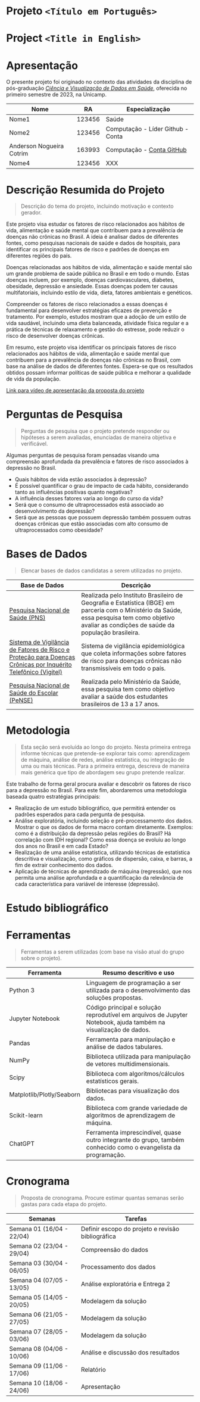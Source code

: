 # Projeto `<Título em Português>`
# Project `<Title in English>`

# Apresentação

O presente projeto foi originado no contexto das atividades da disciplina de pós-graduação [*Ciência e Visualização de Dados em Saúde*](https://github.com/datasci4health/home), oferecida no primeiro semestre de 2023, na Unicamp.

|Nome  | RA | Especialização|
|--|--|--|
| Nome1  | 123456  | Saúde|
| Nome2  | 123456  | Computação - Líder Github - Conta <incluir login conta github>|
| Anderson Nogueira Cotrim  | 163993  | Computação - [Conta GitHub](https://github.com/AndersonCotrim)|
| Nome4  | 123456  | XXX|


# Descrição Resumida do Projeto
> Descrição do tema do projeto, incluindo motivação e contexto gerador.
> 

Este projeto visa estudar os fatores de risco relacionados aos hábitos de vida, alimentação e saúde mental que contribuem para a prevalência de doenças não crônicas no Brasil. A ideia é analisar dados de diferentes fontes, como pesquisas nacionais de saúde e dados de hospitais, para identificar os principais fatores de risco e padrões de doenças em diferentes regiões do país.

Doenças relacionadas aos hábitos de vida, alimentação e saúde mental são um grande problema de saúde pública no Brasil e em todo o mundo. Estas doenças incluem, por exemplo, doenças cardiovasculares, diabetes, obesidade, depressão e ansiedade. Essas doenças podem ter causas multifatoriais, incluindo estilo de vida, dieta, fatores ambientais e genéticos.

Compreender os fatores de risco relacionados a essas doenças é fundamental para desenvolver estratégias eficazes de prevenção e tratamento. Por exemplo, estudos mostram que a adoção de um estilo de vida saudável, incluindo uma dieta balanceada, atividade física regular e a prática de técnicas de relaxamento e gestão do estresse, pode reduzir o risco de desenvolver doenças crônicas.

Em resumo, este projeto visa identificar os principais fatores de risco relacionados aos hábitos de vida, alimentação e saúde mental que contribuem para a prevalência de doenças não crônicas no Brasil, com base na análise de dados de diferentes fontes. Espera-se que os resultados obtidos possam informar políticas de saúde pública e melhorar a qualidade de vida da população.


[Link para vídeo de apresentação da proposta do projeto](https://dummy.com.br)

# Perguntas de Pesquisa
> Perguntas de pesquisa que o projeto pretende responder ou hipóteses a serem avaliadas, enunciadas de maneira objetiva e verificável.


Algumas perguntas de pesquisa foram pensadas visando uma compreensão aprofundada da prevalência e fatores de risco associados à depressão no Brasil.

 - Quais hábitos de vida estão associados à depressão? 
 - É possível quantificar o grau de impacto de cada hábito, considerando tanto as influências positivas quanto negativas? 
 - A influência desses fatores varia ao longo do curso da vida?
 - Será que o consumo de ultraprocessados está associado ao desenvolvimento da depressão?
 - Será que as pessoas que possuem depressão também possuem outras doenças crônicas que estão associadas com alto consumo de ultraprocessados como obesidade?

# Bases de Dados
> Elencar bases de dados candidatas a serem utilizadas no projeto.

Base de Dados  | Descrição
----- | -----
[Pesquisa Nacional de Saúde (PNS)](https://www.ibge.gov.br/estatisticas/sociais/saude/9160-pesquisa-nacional-de-saude.html?=&t=downloads) | Realizada pelo Instituto Brasileiro de Geografia e Estatística (IBGE) em parceria com o Ministério da Saúde, essa pesquisa tem como objetivo avaliar as condições de saúde da população brasileira.
[Sistema de Vigilância de Fatores de Risco e Proteção para Doenças Crônicas por Inquérito Telefônico (Vigitel)](https://svs.aids.gov.br/download/Vigitel/) | Sistema de vigilância epidemiológica que coleta informações sobre fatores de risco para doenças crônicas não transmissíveis em todo o país.
[Pesquisa Nacional de Saúde do Escolar (PeNSE)](https://www.ibge.gov.br/en/statistics/social/population/16837-national-survey-of-school-health-editions.html?=&t=downloads) | Realizada pelo Ministério da Saúde, essa pesquisa tem como objetivo avaliar a saúde dos estudantes brasileiros de 13 a 17 anos.


# Metodologia
> Esta seção será evoluída ao longo do projeto. Nesta primeira entrega informe técnicas que pretende-se explorar
> tais como: aprendizagem de máquina, análise de redes, análise estatística, ou integração de uma ou mais técnicas. Para a primeira entrega, descreva de maneira mais genérica que tipo de abordagem seu grupo pretende realizar.

Este trabalho de forma geral procura avaliar e descobrir os fatores de risco para a depressão no Brasil. Para este fim, abordaremos uma metodologia baseada quatro estratégias principais:

- Realização de um estudo bibliográfico, que permitirá entender os padrões esperados para cada pergunta de pesquisa.
- Análise exploratória, incluindo seleção e pré-processamento dos dados. Mostrar o que os dados de forma macro contam diretamente. Exemplos: como é a distribuição da depressão pelas regiões do Brasil? Há correlação com IDH regional? Como essa doença se evoluiu ao longo dos anos no Brasil e em cada Estado? 
- Realização de uma análise estatística, utilizando técnicas de estatística descritiva e visualização, como gráficos de dispersão, caixa, e barras, a fim de extrair conhecimento dos dados.
- Aplicação de técnicas de aprendizado de máquina (regressão), que nos permita uma análise aprofundada e a quantificação da relevância de cada característica para variável de interesse (depressão). 


# Estudo bibliográfico



# Ferramentas
> Ferramentas a serem utilizadas (com base na visão atual do grupo sobre o projeto).

Ferramenta | Resumo descritivo e uso
----- | -----
Python 3 | Linguagem de programação a ser utilizada para o desenvolvimento das soluções propostas.
Jupyter Notebook | Código principal e solução reprodutível em arquivos de Jupyter Notebook, ajuda também na visualização de dados.
Pandas | Ferramenta para manipulação e análise de dados tabulares.
NumPy | Biblioteca utilizada para manipulação de vetores multidimensionais.
Scipy | Biblioteca com algoritmos/cálculos estatísticos gerais.
Matplotlib/Plotly/Seaborn | Bibliotecas para visualização dos dados.
Scikit-learn | Biblioteca com grande variedade de algoritmos de aprendizagem de máquina.
ChatGPT | Ferramenta imprescindível, quase outro integrante do grupo, também conhecido como o evangelista da programação.


# Cronograma
> Proposta de cronograma. Procure estimar quantas semanas serão gastas para cada etapa do projeto.

Semanas | Tarefas
----- | -----
Semana 01 (16/04 - 22/04) | Definir escopo do projeto e revisão bibliográfica
Semana 02 (23/04 - 29/04) | Compreensão do dados
Semana 03 (30/04 - 06/05) | Processamento dos dados 
Semana 04 (07/05 - 13/05) | Análise exploratória e Entrega 2
Semana 05 (14/05 - 20/05) | Modelagem da solução
Semana 06 (21/05 - 27/05) | Modelagem da solução
Semana 07 (28/05 - 03/06) | Modelagem da solução
Semana 08 (04/06 - 10/06) | Análise e discussão dos resultados
Semana 09 (11/06 - 17/06) | Relatório
Semana 10 (18/06 - 24/06) | Apresentação
